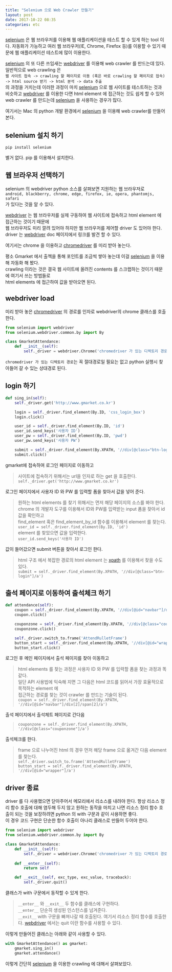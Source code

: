```yaml
---
title: "Selenium 으로 Web Crawler 만들기"
layout: post
date: 2017-10-22 08:35
categories: etc
---
```

[selenium] 은 웹 브라우저를 이용해 웹 애플리케이션을 테스트 할 수 있게 하는 tool 이다. 
자동화가 가능하고 여러 웹 브라우저(IE, Chrome, Firefox 등)를 이용할 수 있기 때문에 
웹 애플리케이션 테스트에 많이 이용한다.  

[selenium] 의 또 다른 쓰임새는 [webdriver] 를 이용해 web crawler 를 만드는데 있다.  
일반적으로 web crawling 은   
`웹 사이트 접속 -> crawling 할 페이지로 이동 (혹은 바로 crawling 할 페이지로 접속) -> html source 받기 -> html 분석 -> data 추출`  
의 과정을 거치는데 이러한 과정이 마치 [selenium] 으로 웹 사이트를 테스트하는 것과 비슷하고 [webdriver] 를 이용한 다면 
html element 에 접근하는 것도 쉽게 할 수 있어 web crawler 를 만드는데 [selenium] 을 사용하는 경우가 많다.  

여기서는 Mac 의 python 개발 환경에서 [selenium] 을 이용해 web crawler를 만들어 본다.  

## selenium 설치 하기  
```shell
pip install selenium
```

별거 없다. pip 를 이용해서 설치한다. 

## 웹 브라우저 선택하기  
selenium 의 webdriver python 소스를 살펴보면 지원하는 웹 브라우저로  
`android, blackberry, chrome, edge, firefox, ie, opera, phantomjs, safari`  
가 있다는 것을 알 수 있다.  

[webdriver] 는 웹 브라우저를 실제 구동하여 웹 사이트에 접속하고 html element 에 접근하는 것이기 때문에  
웹 브라우저도 미리 깔려 있어야 하지만 웹 브라우저를 제어할 driver 도 있어야 한다.  
driver 는 [webdriver] doc 페이지에서 링크를 발견 할 수 있다.

여기서는 chrome 을 이용하고 [chromedriver] 를 미리 받아 놓는다.

평소 Gmarket 에서 출첵을 통해 포인트를 조금씩 쌓아 놓는데 이걸 [selenium] 을 이용해 자동화 해 봤다.  
crawling 이라는 것은 결국 웹 사이트에 올려진 contents 를 스크랩하는 것이기 때문에 여기서 쓰는 방법들로  
html elements 에 접근하여 값을 받아오면 된다.  
 
## webdriver load
미리 받아 놓은 [chromedriver] 의 경로를 인자로 webdriver의 chrome 클래스를 호출 한다.
```python
from selenium import webdriver
from selenium.webdriver.common.by import By

class GmarketAttendance:
    def __init__(self):
        self._driver = webdriver.Chrome('chromedriver 가 있는 디렉토리 경로')
``` 

`chromedriver 가 있는 디렉토리 경로`는 꼭 절대경로일 필요는 없고 python 실행시 찾아들어 갈 수 있는 상대경로 된다.

## login 하기
```python
def sing_in(self):
    self._driver.get('http://www.gmarket.co.kr')

    login = self._driver.find_element(By.ID, 'css_login_box')
    login.click()

    user_id = self._driver.find_element(By.ID, 'id')
    user_id.send_keys('사용자 ID')
    user_pw = self._driver.find_element(By.ID, 'pwd')
    user_pw.send_keys('사용자 PW')

    submit = self._driver.find_element(By.XPATH, '//div[@class="btn-login"]/a')
    submit.click()
```

gmarket에 접속하여 로그인 페이지로 이동하고  
> 사이트에 접속하기 위해서는 url을 인자로 하는 get 을 호출한다.  
> `self._driver.get('http://www.gmarket.co.kr')`

로그인 페이지에서 사용자 ID 와 PW 를 입력할 폼을 찾아서 값을 넣어 준다.  
> 원하는 html elements 를 찾기 위해서는 먼저 해당 페이지의 소스를 봐야 한다.  
> chrome 의 개발자 도구를 이용해서 ID와 PW를 입력받는 input 폼을 찾아서 id 값을 확인하고  
> find_element 혹은 find_element_by_id 함수를 이용해서 element 를 찾는다.  
> `user_id = self._driver.find_element(By.ID, 'id')`  
> element 를 찾았으면 값을 입력한다.  
> `user_id.send_keys('사용자 ID')`  

값이 들어갔으면 submit 버튼을 찾아서 로그인 한다.  
> html 구조 에서 복잡한 경로의 html element 는 [xpath] 를 이용해서 찾을 수도 있다.  
> `submit = self._driver.find_element(By.XPATH, '//div[@class="btn-login"]/a')`  

## 출석 페이지로 이동하여 출석체크 하기  
```python
def attendance(self):
    coupon = self._driver.find_element(By.XPATH, '//div[@id="navbar"]/div[2]/span[2]/a')
    coupon.click()

    couponzone = self._driver.find_element(By.XPATH, '//div[@class="couponzone"]/a')
    couponzone.click()

    self._driver.switch_to.frame('AttendRulletFrame')
    button_start = self._driver.find_element(By.XPATH, '//div[@id="wrapper"]/a')
    button_start.click()
```

로그인 후 메인 페이지에서 출석 페이지를 찾아 이동하고  
> html elements 를 찾는 과정은 사용자 ID 와 PW 를 입력할 폼을 찾는 과정과 똑같다.  
> 일단 API 사용법에 익숙해 지면 그 다음은 html 코드를 읽어서 가장 효율적으로 목적하는 element 에  
> 접근하는 경로를 찾는 것이 crawler 를 만드는 기술이 된다.  
> `coupon = self._driver.find_element(By.XPATH, '//div[@id="navbar"]/div[2]/span[2]/a')`  

출석 페이지에서 출석체트 페이지로 간다음  
> `couponzone = self._driver.find_element(By.XPATH, '//div[@class="couponzone"]/a')`  

출석체크를 한다.  
> frame 으로 나누어진 html 의 경우 먼저 해당 frame 으로 옮겨간 다음 element 를 찾는다.  
> `self._driver.switch_to.frame('AttendRulletFrame')`    
> `button_start = self._driver.find_element(By.XPATH, '//div[@id="wrapper"]/a')`    

## driver 종료  
driver 를 다 사용했으면 닫아주어서 메모리에서 리소스를 내려야 한다. 항상 리소스 정리 함수 호출에 대해 염두해 두지 않고 원하는 동작을 마치고 나면
리소스 정리 함수 호출이 되는 것을 보장하려면 python 의 with 구문과 같이 사용하면 좋다.  
이 경우 코드 구현은 단순한 함수 호출이 아나리 클래스로 만들어 두어야 한다.  

```python
from selenium import webdriver
from selenium.webdriver.common.by import By

class GmarketAttendance:
    def __init__(self):
        self._driver = webdriver.Chrome('chromedriver 가 있는 디렉토리 경로')
        
    def __enter__(self):
        return self

    def __exit__(self, exc_type, exc_value, traceback):
        self._driver.quit()  
``` 

클래스가 with 구문에서 동작할 수 있게 한다.
> `__enter__` 와 `__exit__` 두 함수를 클래스에 구현하다.  
> `__enter__` 단순히 생성된 인스턴스를 넘겨준다.  
> `__exit__` with 구문을 빠져나갈 때 호출된다. 여기서 리소스 정리 함수를 호출한다. 
> [webdriver] 에서는 quit 이란 함수를 사용할 수 있다.

이렇게 만들어진 클래스는 아래와 같이 사용할 수 있다.  
```python
with GmarketAttendance() as gmarket:
    gmarket.sing_in()
    gmarket.attendance()
```

이렇게 간단히 [selenium] 을 이용한 crawling 에 대해서 살펴보았다.  



[selenium]: http://www.seleniumhq.org
[webdriver]: http://www.seleniumhq.org/docs/03_webdriver.jsp
[chromedriver]: https://sites.google.com/a/chromium.org/chromedriver/
[xpath]: https://www.w3schools.com/xml/xpath_syntax.asp